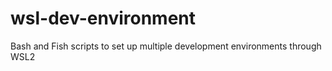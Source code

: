 # wsl-dev-environment
Bash and Fish scripts to set up multiple development environments through WSL2
